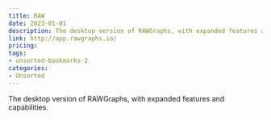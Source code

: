 ```yaml
---
title: RAW
date: 2023-01-01
description: The desktop version of RAWGraphs, with expanded features and capabilities.
link: http://app.rawgraphs.io/
pricing: 
tags: 
- unsorted-bookmarks-2 
categories: 
- Unsorted 
---
```


The desktop version of RAWGraphs, with expanded features and capabilities.